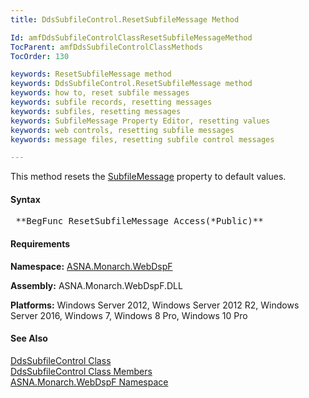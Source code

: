 ```yaml
---
title: DdsSubfileControl.ResetSubfileMessage Method

Id: amfDdsSubfileControlClassResetSubfileMessageMethod
TocParent: amfDdsSubfileControlClassMethods
TocOrder: 130

keywords: ResetSubfileMessage method
keywords: DdsSubfileControl.ResetSubfileMessage method
keywords: how to, reset subfile messages
keywords: subfile records, resetting messages
keywords: subfiles, resetting messages
keywords: SubfileMessage Property Editor, resetting values
keywords: web controls, resetting subfile messages
keywords: message files, resetting subfile control messages

---
```


This method resets the [ SubfileMessage](amfddsSubfileControlClassSubfileMessageProperty.html) property to default values.

#### Syntax
<pre class="prettyprint"> **BegFunc ResetSubfileMessage Access(*Public)** </pre>

#### Requirements
**Namespace:** [ASNA.Monarch.WebDspF](amfWebDspFNamespace.html)

**Assembly:** ASNA.Monarch.WebDspF.DLL

**Platforms:** Windows Server 2012, Windows Server 2012 R2, Windows Server 2016, Windows 7, Windows 8 Pro, Windows 10 Pro

#### See Also
[ DdsSubfileControl Class](amfddsSubfileControlClass.html) <br /> [ DdsSubfileControl Class Members](amfddsSubfileControlClassMembers.html) <br /> [ ASNA.Monarch.WebDspF Namespace](amfWebDspFNamespace.html) 
